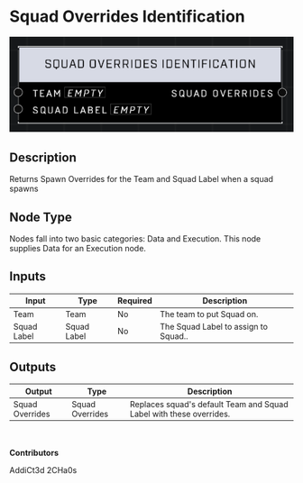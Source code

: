 # Squad Overrides Identification
![alt text](squad-overrides-identification.png)
## Description
Returns Spawn Overrides for the Team and Squad Label when a squad spawns

## Node Type
Nodes fall into two basic categories: Data and Execution. This node supplies Data for an Execution node.

## Inputs
| Input            | Type             | Required | Description												    |
|------------------|------------------|----------|--------------------------------------------------------------|
| Team | Team| No | The team to put Squad on. |
| Squad Label | Squad Label | No | The Squad Label to assign to Squad.. |

## Outputs
| Output           | Type             | Description												     |
|------------------|------------------|--------------------------------------------------------------|
| Squad Overrides | Squad Overrides | Replaces squad's default Team and Squad Label with these overrides.

\
\
**Contributors**

AddiCt3d 2CHa0s